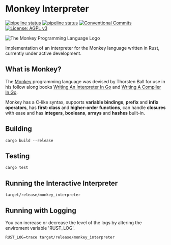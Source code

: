 # Monkey Interpreter
[![pipeline status](https://img.shields.io/badge/Version-0.13.0-blue)](https://gitlab.com/DeveloperC/monkey_interpreter/commits/master) [![pipeline status](https://gitlab.com/DeveloperC/monkey_interpreter/badges/master/pipeline.svg)](https://gitlab.com/DeveloperC/monkey_interpreter/commits/master) [![Conventional Commits](https://img.shields.io/badge/Conventional%20Commits-1.0.0-yellow.svg)](https://conventionalcommits.org) [![License: AGPL v3](https://img.shields.io/badge/License-AGPLv3-blue.svg)](https://www.gnu.org/licenses/agpl-3.0)


![The Monkey Programming Language Logo](https://cloud.githubusercontent.com/assets/1013641/22617482/9c60c27c-eb09-11e6-9dfa-b04c7fe498ea.png)


Implementation of an interpreter for the Monkey language written in Rust, currently under active development.


## What is Monkey?
The [Monkey](https://monkeylang.org/) programming language was devised by Thorsten Ball for use in his follow along books [Writing An Interpreter In Go](https://interpreterbook.com) and [Writing A Compiler In Go](https://compilerbook.com/).

Monkey has a C-like syntax, supports **variable bindings**, **prefix** and **infix operators**, has **first-class** and **higher-order functions**, can handle **closures** with ease and has **integers**, **booleans**, **arrays** and **hashes** built-in.


## Building
```
cargo build --release
```


## Testing
```
cargo test
```


## Running the Interactive Interpreter
```
target/release/monkey_interpreter
```


## Running with Logging
You can increase or decrease the level of the logs by altering the enviroment variable 'RUST_LOG'.

```
RUST_LOG=trace target/release/monkey_interpreter
```
